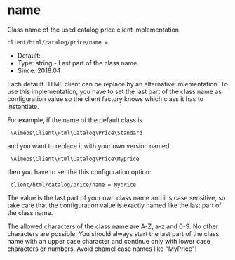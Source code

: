 
# name

Class name of the used catalog price client implementation

```
client/html/catalog/price/name = 
```

* Default: 
* Type: string - Last part of the class name
* Since: 2018.04

Each default HTML client can be replace by an alternative imlementation.
To use this implementation, you have to set the last part of the class
name as configuration value so the client factory knows which class it
has to instantiate.

For example, if the name of the default class is

```
 \Aimeos\Client\Html\Catalog\Price\Standard
```

and you want to replace it with your own version named

```
 \Aimeos\Client\Html\Catalog\Price\Myprice
```

then you have to set the this configuration option:

```
 client/html/catalog/price/name = Myprice
```

The value is the last part of your own class name and it's case sensitive,
so take care that the configuration value is exactly named like the last
part of the class name.

The allowed characters of the class name are A-Z, a-z and 0-9. No other
characters are possible! You should always start the last part of the class
name with an upper case character and continue only with lower case characters
or numbers. Avoid chamel case names like "MyPrice"!
